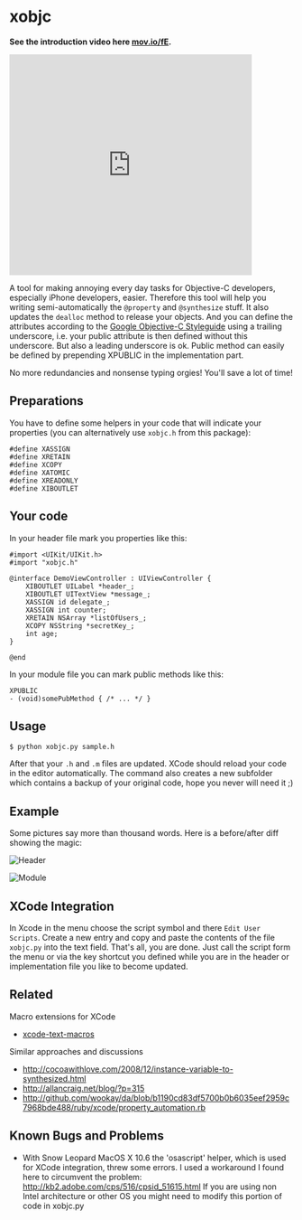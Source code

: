 xobjc
=====

**See the introduction video here [mov.io/fE](http://mov.io/fE).**

<div>
	<iframe src='http://mov.io/go/showvideo/player/fE?autoplay=false' width='430' height='391' scrolling='no' frameborder='0'></iframe>
</div>
	
A tool for making annoying every day tasks for Objective-C developers, especially
iPhone developers, easier. Therefore this tool will help you writing semi-automatically
the ``@property`` and ``@synthesize`` stuff. It also updates the ``dealloc`` method to release
your objects. And you can define the attributes according to the 
[Google Objective-C Styleguide](http://google-styleguide.googlecode.com/svn/trunk/objcguide.xml#Variable_Name) 
using a trailing underscore, i.e. your public attribute is then defined 
without this underscore. But also a leading underscore is ok. Public method can easily be defined by
prepending XPUBLIC in the implementation part.

No more redundancies and nonsense typing orgies! You'll save a lot of time!

Preparations
------------

You have to define some helpers in your code that will indicate your properties 
(you can alternatively use ``xobjc.h`` from this package):

    #define XASSIGN
    #define XRETAIN 
    #define XCOPY 
    #define XATOMIC 
    #define XREADONLY
    #define XIBOUTLET

Your code
---------

In your header file mark you properties like this:

	#import <UIKit/UIKit.h>
	#import "xobjc.h"

	@interface DemoViewController : UIViewController {
	    XIBOUTLET UILabel *header_;
	    XIBOUTLET UITextView *message_;    
	    XASSIGN id delegate_;    
	    XASSIGN int counter;    
	    XRETAIN NSArray *listOfUsers_;    
	    XCOPY NSString *secretKey_;
	    int age;
	}

	@end

In your module file you can mark public methods like this:

	XPUBLIC
	- (void)somePubMethod { /* ... */ }

Usage
-----

``$ python xobjc.py sample.h``

After that your ``.h`` and ``.m`` files are updated. XCode should reload your code in the editor
automatically. The command also creates a new subfolder which contains a backup of your 
original code, hope you never will need it ;)

Example
-------

Some pictures say more than thousand words. Here is a before/after diff showing the magic:

![Header](http://mail.holtwick.it/xobjc/demo-h.PNG "Header")

![Module](http://mail.holtwick.it/xobjc/demo-m.PNG "Module")

XCode Integration
-----------------

In Xcode in the menu choose the script symbol and there ``Edit User Scripts``. Create a new
entry and copy and paste the contents of the file ``xobjc.py`` into the text field. That's all, 
you are done. Just call the script form the menu or via the key shortcut you defined while you
are in the header or implementation file you like to become updated.

Related
-------

Macro extensions for XCode

 * [xcode-text-macros](http://github.com/liyanage/xcode-text-macros) 

Similar approaches and discussions

 * <http://cocoawithlove.com/2008/12/instance-variable-to-synthesized.html>
 * <http://allancraig.net/blog/?p=315> 
 * <http://github.com/wookay/da/blob/b1190cd83df5700b0b6035eef2959c7968bde488/ruby/xcode/property_automation.rb>

Known Bugs and Problems
-----------------------

 * With Snow Leopard MacOS X 10.6 the 'osascript' helper, which is used for XCode integration, threw some
   errors. I used a workaround I found here to circumvent the problem: http://kb2.adobe.com/cps/516/cpsid_51615.html
   If you are using non Intel architecture or other OS you might need to modify this portion of code in xobjc.py
